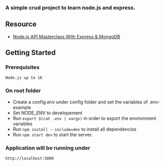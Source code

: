### A simple crud project to learn node.js and express.

## Resource

 - [Node.js API Masterclass With Express & MongoDB](https://www.udemy.com/course/nodejs-api-masterclass/?couponCode=2021PM25)

## Getting Started

### Prerequisites

`Node.js up to 16`

### On root folder

- Create a config.env under config folder and set the variables of .env-example
- Set NODE_ENV to developement
- Run `export $(cat .env | xargs)` in order to export the environment variables
- Run `npm install --include=dev` to install all dependencies
- Run `npm start dev` to start the server.

### Application will be running under 

`http://localhost:5000` 
